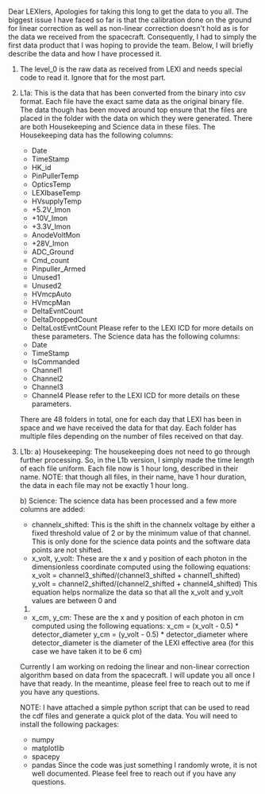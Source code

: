 Dear LEXIers,
Apologies for taking this long to get the data to you all. The biggest issue I have faced so far is
that the calibration done on the ground for linear correction as well as non-linear correction
doesn't hold as is for the data we received from the spacecraft. Consequently, I had to simply the
first data product that I was hoping to provide the team. Below, I will briefly describe the data and
how I have processed it.

1. The level_0 is the raw data as received from LEXI and needs special code to read it. Ignore that
   for the most part.
2. L1a: This is the data that has been converted from the binary into csv format. Each file have the
   exact same data as the original binary file. The data though has been moved around top ensure that
   the files are placed in the folder with the data on which they were generated. There are both
   Housekeeping and Science data in these files. The Housekeeping data has the following columns:
   - Date
   - TimeStamp
   - HK_id
   - PinPullerTemp
   - OpticsTemp
   - LEXIbaseTemp
   - HVsupplyTemp
   - +5.2V_Imon
   - +10V_Imon
   - +3.3V_Imon
   - AnodeVoltMon
   - +28V_Imon
   - ADC_Ground
   - Cmd_count
   - Pinpuller_Armed
   - Unused1
   - Unused2
   - HVmcpAuto
   - HVmcpMan
   - DeltaEvntCount
   - DeltaDroppedCount
   - DeltaLostEvntCount
   Please refer to the LEXI ICD for more details on these parameters.
   The Science data has the following columns:
   - Date
   - TimeStamp
   - IsCommanded
   - Channel1
   - Channel2
   - Channel3
   - Channel4
   Please refer to the LEXI ICD for more details on these parameters.

   There are 48 folders in total, one for each day that LEXI has been in space and we have received
   the data for that day. Each folder has multiple files depending on the number of files received on
   that day.
3. L1b:
   a) Housekeeping: The housekeeping does not need to go through further processing. So, in the L1b
   version, I simply made the time length of each file uniform. Each file now is 1 hour long,
   described in their name. NOTE: that though all files, in their name, have 1 hour duration, the
   data in each file may not be exactly 1 hour long.

   b) Science: The science data has been processed and a few more columns are added:
   - channelx_shifted: This is the shift in the channelx voltage by either a fixed threshold value of
   2 or by the minimum value of that channel. This is only done for the science data points and the
   software data points are not shifted.
   - x_volt, y_volt: These are the x and y position of each photon in the dimensionless coordinate
   computed using the following equations:
   x_volt = channel3_shifted/(channel3_shifted + channel1_shifted)
   y_volt = channel2_shifted/(channel2_shifted + channel4_shifted)
   This equation helps normalize the data so that all the x_volt and y_volt values are between 0 and
   1.
   - x_cm, y_cm: These are the x and y position of each photon in cm computed using the following
   equations:
   x_cm = (x_volt - 0.5) * detector_diameter
   y_cm = (y_volt - 0.5) * detector_diameter
   where detector_diameter is the diameter of the LEXI effective area (for this case we have taken it
   to be 6 cm)

   Currently I am working on redoing the linear and non-linear correction algorithm based on data from the spacecraft. I will
   update you all once I have that ready. In the meantime, please feel free to reach out to me if you
   have any questions.

   NOTE: I have attached a simple python script that can be used to read the cdf files and generate a
   quick plot of the data. You will need to install the following packages:
   - numpy
   - matplotlib
   - spacepy
   - pandas
   Since the code was just something I randomly wrote, it is not well documented. Please feel free to
   reach out if you have any questions.


